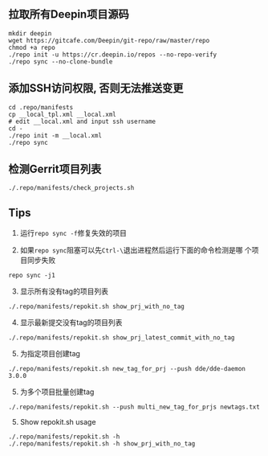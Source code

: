 ## 拉取所有Deepin项目源码

```
mkdir deepin
wget https://gitcafe.com/Deepin/git-repo/raw/master/repo
chmod +a repo
./repo init -u https://cr.deepin.io/repos --no-repo-verify
./repo sync --no-clone-bundle
```

## 添加SSH访问权限, 否则无法推送变更

```
cd .repo/manifests
cp __local_tpl.xml __local.xml
# edit __local.xml and input ssh username
cd -
./repo init -m __local.xml
./repo sync
```

## 检测Gerrit项目列表

```
./.repo/manifests/check_projects.sh
```

## Tips

1. 运行`repo sync -f`修复失效的项目

2. 如果`repo sync`阻塞可以先`Ctrl-\`退出进程然后运行下面的命令检测是哪
个项目同步失败
```
repo sync -j1
```

3. 显示所有没有tag的项目列表
```
./.repo/manifests/repokit.sh show_prj_with_no_tag
```

4. 显示最新提交没有tag的项目列表
```
./.repo/manifests/repokit.sh show_prj_latest_commit_with_no_tag
```

5. 为指定项目创建tag
```
./.repo/manifests/repokit.sh new_tag_for_prj --push dde/dde-daemon 3.0.0
```

5. 为多个项目批量创建tag
```
./.repo/manifests/repokit.sh --push multi_new_tag_for_prjs newtags.txt
```

5. Show repokit.sh usage
```
./.repo/manifests/repokit.sh -h
./.repo/manifests/repokit.sh -h show_prj_with_no_tag
```
